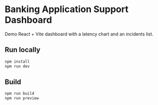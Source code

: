 # Banking Application Support Dashboard
Demo React + Vite dashboard with a latency chart and an incidents list.

## Run locally
```bash
npm install
npm run dev
```

## Build
```bash
npm run build
npm run preview
```